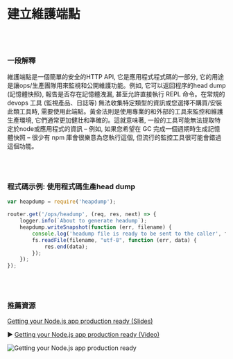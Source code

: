 # 建立維護端點

<br/><br/>


### 一段解釋

維護端點是一個簡單的安全的HTTP API, 它是應用程式程式碼的一部分, 它的用途是讓ops/生產團隊用來監視和公開維護功能。例如, 它可以返回程序的head dump (記憶體快照), 報告是否存在記憶體洩漏, 甚至允許直接執行 REPL 命令。在常規的 devops 工具 (監視產品、日誌等) 無法收集特定類型的資訊或您選擇不購買/安裝此類工具時, 需要使用此端點。黃金法則是使用專業的和外部的工具來監控和維護生產環境, 它們通常更加健壯和準確的。這就意味著, 一般的工具可能無法提取特定於node或應用程式的資訊 – 例如, 如果您希望在 GC 完成一個週期時生成記憶體快照 – 很少有 npm 庫會很樂意為您執行這個, 但流行的監控工具很可能會錯過這個功能。

<br/><br/>


### 程式碼示例: 使用程式碼生產head dump

```javascript
var heapdump = require('heapdump');
 
router.get('/ops/headump', (req, res, next) => {
    logger.info(`About to generate headump`);
    heapdump.writeSnapshot(function (err, filename) {
        console.log('headump file is ready to be sent to the caller', filename);
        fs.readFile(filename, "utf-8", function (err, data) {
            res.end(data);
        });
    });
});
```

<br/><br/>

### 推薦資源

[Getting your Node.js app production ready (Slides)](http://naugtur.pl/pres3/node2prod)

▶ [Getting your Node.js app production ready (Video)](https://www.youtube.com/watch?v=lUsNne-_VIk)

![Getting your Node.js app production ready](../../assets/images/createmaintenanceendpoint1.png "Getting your Node.js app production ready")
